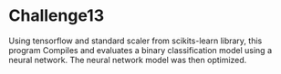 # Challenge13
Using tensorflow and standard scaler from scikits-learn library, this program Compiles and evaluates a binary classification model using a neural network.
The neural network model was then optimized. 


